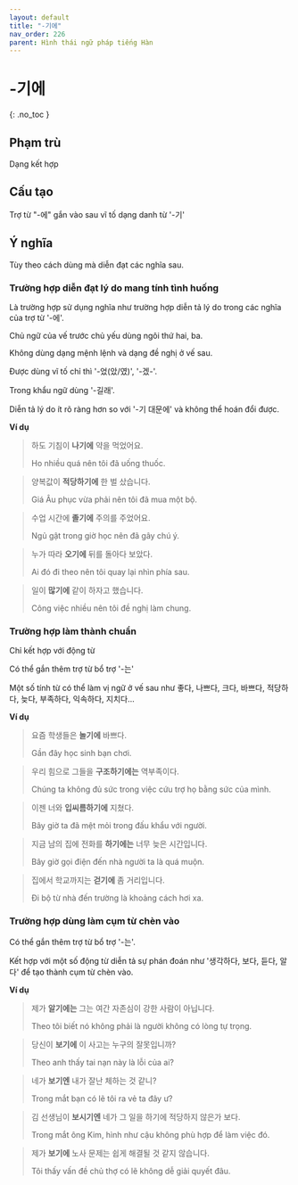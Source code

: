 ```yaml
---
layout: default
title: "-기에"
nav_order: 226
parent: Hình thái ngữ pháp tiếng Hàn
---
```


# -기에
{: .no_toc }

## Phạm trù

Dạng kết hợp

## Cấu tạo

Trợ từ "-에" gắn vào sau vĩ tố dạng danh từ '-기'

## Ý nghĩa

Tùy theo cách dùng mà diễn đạt các nghĩa sau.

### Trường hợp diễn đạt lý do mang tính tình huống

Là trường hợp sử dụng nghĩa như trường hợp diễn tả lý do trong các nghĩa của trợ từ '-에'.

Chủ ngữ của vế trước chủ yếu dùng ngôi thứ hai, ba.

Không dùng dạng mệnh lệnh và dạng đề nghị ở vế sau.

Được dùng vĩ tố chỉ thì '-었(았/였)', '-겠-'.

Trong khẩu ngữ dùng '-길래'.

Diễn tả lý do ít rõ ràng hơn so với '-기 대문에' và không thể hoán đổi được.

**Ví dụ**

> 하도 기침이 **나기에** 약을 먹었어요.
>
> Ho nhiều quá nên tôi đã uống thuốc.

> 양복값이 **적당하기에** 한 벌 샀습니다.
>
> Giá Âu phục vừa phải nên tôi đã mua một bộ.

> 수업 시간에 **졸기에** 주의를 주었어요.
>
> Ngủ gật trong giờ học nên đã gây chú ý.

> 누가 따라 **오기에** 뒤를 돌아다 보았다.
>
> Ai đó đi theo nên tôi quay lại nhìn phía sau.

> 일이 **많기에** 같이 하자고 했습니다.
>
> Công việc nhiều nên tôi đề nghị làm chung.

### Trường hợp làm thành chuẩn

Chỉ kết hợp với động từ

Có thể gắn thêm trợ từ bổ trợ '-는'

Một số tính từ có thể làm vị ngữ ở vế sau như 좋다, 나쁘다, 크다, 바쁘다, 적당하다, 늦다, 부족하다, 익속하다, 지치다...

**Ví dụ**

> 요즘 학생들은 **놀기에** 바쁘다.
>
> Gần đây học sinh bạn chơi.

> 우리 힘으로 그들을 **구조하기에는** 역부족이다.
>
> Chúng ta không đủ sức trong việc cứu trợ họ bằng sức của mình.

> 이젠 너와 **입씨름하기에** 지쳤다.
>
> Bây giờ ta đã mệt mỏi trong đấu khẩu với người.

> 지금 남의 집에 전화를 **하기에는** 너무 늦은 시간입니다.
>
> Bây giờ gọi điện đến nhà người ta là quá muộn.

> 집에서 학교까지는 **걷기에** 좀 거리입니다.
>
> Đi bộ từ nhà đến trường là khoảng cách hơi xa.

### Trường hợp dùng làm cụm từ chèn vào

Có thể gắn thêm trợ từ bổ trợ '-는'.

Kết hợp với một số động từ diễn tả sự phán đoán như '생각하다, 보다, 듣다, 알다' để tạo thành cụm từ chèn vào.

**Ví dụ**

> 제가 **알기에는** 그는 여간 자존심이 강한 사람이 아닙니다.
>
> Theo tôi biết nó không phải là người không có lòng tự trọng.

> 당신이 **보기에** 이 사고는 누구의 잘못입니까?
>
> Theo anh thấy tai nạn này là lỗi của ai?

> 네가 **보기엔** 내가 잘난 체하는 것 같니?
>
> Trong mắt bạn có lẽ tôi ra vẻ ta đây ư?

> 김 선생님이 **보시기엔** 네가 그 일을 하기에 적당하지 않은가 보다.
>
> Trong mắt ông Kim, hình như cậu không phù hợp để làm việc đó.

> 제가 **보기에** 노사 문제는 쉽게 해결될 것 같지 않습니다.
>
> Tôi thấy vấn đề chủ thợ có lẽ không dễ giải quyết đâu.